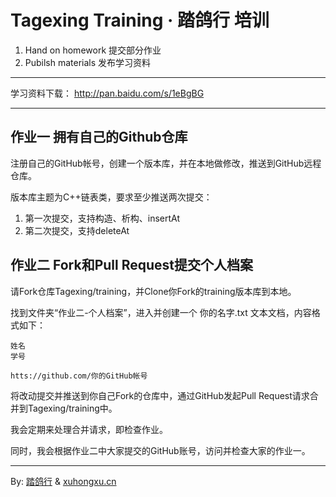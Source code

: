 # Tagexing Training · 踏鸽行 培训
1. Hand on homework 提交部分作业
2. Pubilsh materials 发布学习资料

--------------

学习资料下载：
http://pan.baidu.com/s/1eBgBG

--------------

## 作业一 拥有自己的Github仓库 ##

注册自己的GitHub帐号，创建一个版本库，并在本地做修改，推送到GitHub远程仓库。

版本库主题为C++链表类，要求至少推送两次提交：

1. 第一次提交，支持构造、析构、insertAt
2. 第二次提交，支持deleteAt

## 作业二 Fork和Pull Request提交个人档案 ##

请Fork仓库Tagexing/training，并Clone你Fork的training版本库到本地。

找到文件夹“作业二-个人档案”，进入并创建一个 你的名字.txt 文本文档，内容格式如下：

	姓名
	学号

	htts://github.com/你的GitHub帐号

将改动提交并推送到你自己Fork的仓库中，通过GitHub发起Pull Request请求合并到Tagexing/training中。

我会定期来处理合并请求，即检查作业。

同时，我会根据作业二中大家提交的GitHub账号，访问并检查大家的作业一。

-----------------

By: [踏鸽行](http://tagexing.org) & [xuhongxu.cn](http://xuhongxu.cn)

